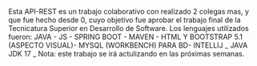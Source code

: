 Esta API-REST es un trabajo colaborativo con realizado 2 colegas mas, y que fue hecho desde 0, cuyo objetivo fue aprobar el trabajo final de la 
Tecnicatura Superior en Desarrollo de Software. Los lenguajes utilizados fueron:
JAVA - JS - SPRING BOOT - MAVEN - HTML Y BOOTSTRAP 5.1 (ASPECTO VISUAL)- MYSQL (WORKBENCH) PARA BD- INTELLIJ _ JAVA JDK 17 _
Nota: este trabajo se irá actulizando en las próximas semanas. 

